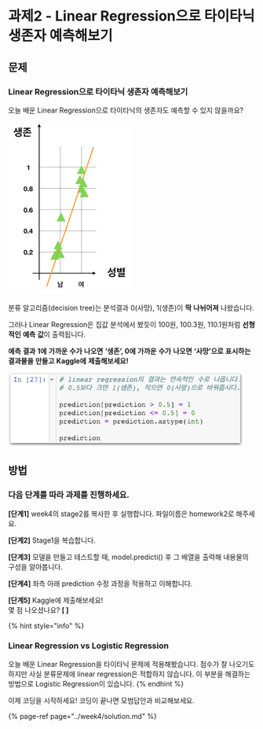 # 과제2 - Linear Regression으로 타이타닉 생존자 예측해보기

## 문제

### Linear Regression으로 타이타닉 생존자 예측해보기

오늘 배운 Linear Regression으로 타이타닉의 생존자도 예측할 수 있지 않을까요?

![](../.gitbook/assets/image%20%28245%29.png)

분류 알고리즘\(decision tree\)는 분석결과 0\(사망\), 1\(생존\)이 **딱** **나뉘어져** 나왔습니다.

그러나 Linear Regression은 집값 분석에서 봤듯이 100원, 100.3원, 110.1원처럼 **선형적인** **예측** **값**이 출력됩니다.

**예측** **결과** **1에** **가까운** **수가** **나오면** **‘생존’, 0에** **가까운** **수가** **나오면** **‘사망’으로** **표시하는** **결과물을** **만들고** **Kaggle에** **제출해보세요!**

![\* &#xBD84;&#xB958;&#xAC00; &#xC544;&#xB2CC; &#xC120;&#xD615; &#xC608;&#xCE21;&#xAC12;&#xC774;&#xBBC0;&#xB85C; &#xCE21;&#xC815; &#xACB0;&#xACFC;&#xBB3C;&#xC5D0; &#xC704; &#xC791;&#xC5C5;&#xC774; &#xC801;&#xC6A9;&#xB418;&#xC5B4;&#xC57C; &#xD569;&#xB2C8;&#xB2E4;.](../.gitbook/assets/image%20%28267%29.png)

## 방법

### **다음** **단계를** **따라** **과제를** **진행하세요.**

**\[단계1\]** week4의 stage2를 복사한 후 실행합니다. 파일이름은 homework2로 해주세요.

**\[단계2\]** Stage1을 복습합니다.

**\[단계3\]** 모델을 만들고 테스트할 때, model.predicti\(\) 후 그 배열을 출력해 내용물의 구성을 알아봅니다.

**\[단계4\]** 좌측 아래 prediction 수정 과정을 적용하고 이해합니다.

**\[단계5\]** Kaggle에 제출해보세요!  
 몇 점 나오셨나요? **\[                  \]**

{% hint style="info" %}
### Linear Regression vs Logistic Regression

오늘 배운 Linear Regression을 타이타닉 문제에 적용해봤습니다. 점수가 잘 나오기도 하지만 사실 분류문제에 linear regression은 적합하지 않습니다. 이 부분을 해결하는 방법으로 Logistic Regression이 있습니다.
{% endhint %}

이제 코딩을 시작하세요! 코딩이 끝나면 모범답안과 비교해보세요.

{% page-ref page="../week4/solution.md" %}

